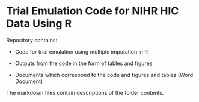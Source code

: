 # Trial Emulation Code for NIHR HIC Data Using R

Repository contains:

* Code for trial emulation using multiple imputation in R

* Outputs from the code in the form of tables and figures

* Documents which correspond to the code and figures and tables (Word Document)

The markdown files contain descriptions of the folder contents.
